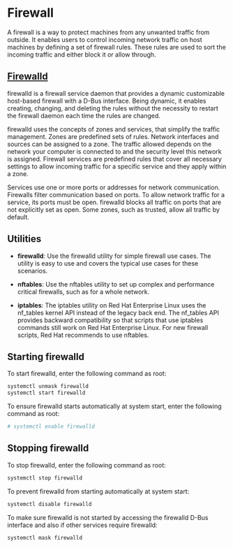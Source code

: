 # Firewall

A firewall is a way to protect machines from any unwanted traffic from outside. It
enables users to control incoming network traffic on host machines by defining a set of
firewall rules. These rules are used to sort the incoming traffic and either block it
or allow through.

## [Firewalld](https://access.redhat.com/documentation/en-us/red_hat_enterprise_linux/8/html/configuring_and_managing_networking/using-and-configuring-firewalld_configuring-and-managing-networking)

firewalld is a firewall service daemon that provides a dynamic customizable host-based
firewall with a D-Bus interface. Being dynamic, it enables creating, changing, and
deleting the rules without the necessity to restart the firewall daemon each time the
rules are changed.

firewalld uses the concepts of zones and services, that simplify the traffic management.
Zones are predefined sets of rules. Network interfaces and sources can be assigned to a zone.
The traffic allowed depends on the network your computer is connected to and the security level
this network is assigned. Firewall services are predefined rules that cover all necessary settings
to allow incoming traffic for a specific service and they apply within a zone.

Services use one or more ports or addresses for network communication. Firewalls filter
communication based on ports. To allow network traffic for a service, its ports must be open.
firewalld blocks all traffic on ports that are not explicitly set as open. Some zones, such as
trusted, allow all traffic by default.

## Utilities

* <b>firewalld</b>: Use the firewalld utility for simple firewall use cases. The utility is easy to use and covers the typical use cases for these scenarios.

* <b>nftables</b>: Use the nftables utility to set up complex and performance critical firewalls, such as for a whole network.

* <b>iptables</b>: The iptables utility on Red Hat Enterprise Linux uses the nf_tables kernel API instead of the legacy back end. The nf_tables API provides backward compatibility so that scripts that use iptables commands still work on Red Hat Enterprise Linux. For new firewall scripts, Red Hat recommends to use nftables.

## Starting firewalld

To start firewalld, enter the following command as root:

```bash
systemctl unmask firewalld
systemctl start firewalld
```

To ensure firewalld starts automatically at system start, enter the following command as root:

```bash
# systemctl enable firewalld
```

## Stopping firewalld

To stop firewalld, enter the following command as root:

```bash
systemctl stop firewalld
```

To prevent firewalld from starting automatically at system start:

```bash
systemctl disable firewalld
```

To make sure firewalld is not started by accessing the firewalld D-Bus interface and also if other services require firewalld:

```bash
systemctl mask firewalld
```